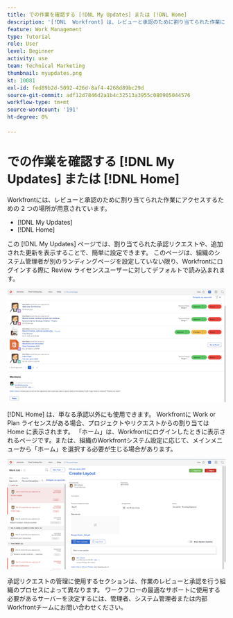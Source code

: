 ```yaml
---
title: での作業を確認する [!DNL My Updates] または [!DNL Home]
description: '[!DNL  Workfront] は、レビューと承認のために割り当てられた作業にアクセスする 2 つの場所を提供します。 [!DNL My Updates] および [!DNL Home] '
feature: Work Management
type: Tutorial
role: User
level: Beginner
activity: use
team: Technical Marketing
thumbnail: myupdates.png
kt: 10081
exl-id: fed89b2d-5092-426d-8af4-4268d89bc29d
source-git-commit: adf12d7846d2a1b4c32513a3955c080905044576
workflow-type: tm+mt
source-wordcount: '191'
ht-degree: 0%

---
```


# での作業を確認する [!DNL My Updates] または [!DNL Home]

Workfrontには、レビューと承認のために割り当てられた作業にアクセスするための 2 つの場所が用意されています。

* [!DNL My Updates]
* [!DNL Home]

この [!DNL My Updates] ページでは、割り当てられた承認リクエストや、追加された更新を表示することで、簡単に設定できます。 このページは、組織のシステム管理者が別のランディングページを設定していない限り、Workfrontにログインする際に Review ライセンスユーザーに対してデフォルトで読み込まれます。

![画像 [!DNL My Updates] ページ](assets/my-updates-overview.png)

[!DNL Home] は、単なる承認以外にも使用できます。 Workfrontに Work or Plan ライセンスがある場合、プロジェクトやリクエストからの割り当ては Home に表示されます。 「ホーム」は、Workfrontにログインしたときに表示されるページです。または、組織のWorkfrontシステム設定に応じて、メインメニューから「ホーム」を選択する必要が生じる場合があります。

![画像 [!DNL Home] ページ](assets/home-overview.png)

承認リクエストの管理に使用するセクションは、作業のレビューと承認を行う組織のプロセスによって異なります。 ワークフローの最適なサポートに使用する必要があるサーバーを決定するには、管理者、システム管理者または内部Workfrontチームにお問い合わせください。
